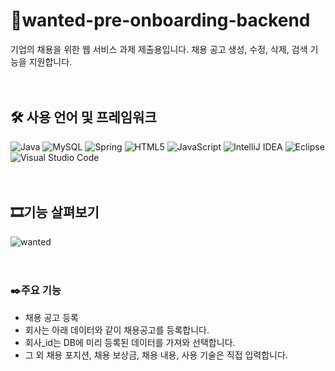 # 📑wanted-pre-onboarding-backend
기업의 채용을 위한 웹 서비스 과제 제출용입니다. 채용 공고 생성, 수정, 삭제, 검색 기능을 지원합니다.
<br><br><br>

## 🛠️ 사용 언어 및 프레임워크
![Java](https://img.shields.io/badge/java-%23ED8B00.svg?style=for-the-badge&logo=openjdk&logoColor=white) 	![MySQL](https://img.shields.io/badge/mysql-4479A1.svg?style=for-the-badge&logo=mysql&logoColor=white) ![Spring](https://img.shields.io/badge/spring-%236DB33F.svg?style=for-the-badge&logo=spring&logoColor=white) ![HTML5](https://img.shields.io/badge/html5-%23E34F26.svg?style=for-the-badge&logo=html5&logoColor=white) ![JavaScript](https://img.shields.io/badge/javascript-%23323330.svg?style=for-the-badge&logo=javascript&logoColor=%23F7DF1E) ![IntelliJ IDEA](https://img.shields.io/badge/IntelliJIDEA-000000.svg?style=for-the-badge&logo=intellij-idea&logoColor=white) ![Eclipse](https://img.shields.io/badge/Eclipse-FE7A16.svg?style=for-the-badge&logo=Eclipse&logoColor=white) ![Visual Studio Code](https://img.shields.io/badge/Visual%20Studio%20Code-0078d7.svg?style=for-the-badge&logo=visual-studio-code&logoColor=white)
<br><br><br>

## 🎞️기능 살펴보기
![wanted](https://github.com/user-attachments/assets/f98e1ee3-bdeb-4797-9535-2391bdbe5fd8)
<br><br><br>

### ✒️주요 기능 
* 채용 공고 등록
*   회사는 아래 데이터와 같이 채용공고를 등록합니다.
*   회사_id는 DB에 미리 등록된 데이터를 가져와 선택합니다.
*   그 외 채용 포지션, 채용 보상금, 채용 내용, 사용 기술은 직접 입력합니다.
